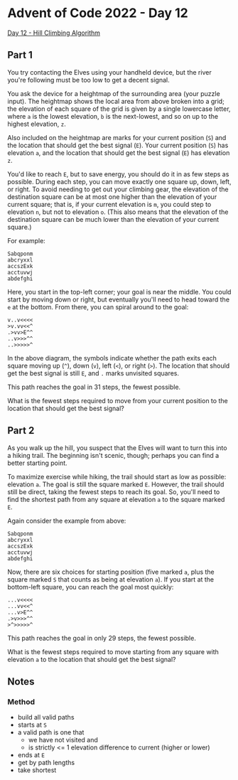# Advent of Code 2022 - Day 12

[Day 12 - Hill Climbing Algorithm](https://adventofcode.com/2022/day/12)

## Part 1

You try contacting the Elves using your handheld device, but the river you're
following must be too low to get a decent signal.

You ask the device for a heightmap of the surrounding area (your puzzle input).
The heightmap shows the local area from above broken into a grid; the elevation
of each square of the grid is given by a single lowercase letter, where `a` is
the lowest elevation, `b` is the next-lowest, and so on up to the highest
elevation, `z`.

Also included on the heightmap are marks for your current position (`S`) and the
location that should get the best signal (`E`). Your current position (`S`) has
elevation `a`, and the location that should get the best signal (`E`) has
elevation `z`.

You'd like to reach `E`, but to save energy, you should do it in as few steps as
possible. During each step, you can move exactly one square up, down, left, or
right. To avoid needing to get out your climbing gear, the elevation of the
destination square can be at most one higher than the elevation of your current
square; that is, if your current elevation is `m`, you could step to elevation
`n`, but not to elevation `o`. (This also means that the elevation of the
destination square can be much lower than the elevation of your current square.)

For example:

```text
Sabqponm
abcryxxl
accszExk
acctuvwj
abdefghi
```

Here, you start in the top-left corner; your goal is near the middle. You could
start by moving down or right, but eventually you'll need to head toward the `e`
at the bottom. From there, you can spiral around to the goal:

```text
v..v<<<<
>v.vv<<^
.>vv>E^^
..v>>>^^
..>>>>>^
```

In the above diagram, the symbols indicate whether the path exits each square
moving up (`^`), down (`v`), left (`<`), or right (`>`). The location that
should get the best signal is still `E`, and `.` marks unvisited squares.

This path reaches the goal in 31 steps, the fewest possible.

What is the fewest steps required to move from your current position to the
location that should get the best signal?

## Part 2

As you walk up the hill, you suspect that the Elves will want to turn this into
a hiking trail. The beginning isn't scenic, though; perhaps you can find a
better starting point.

To maximize exercise while hiking, the trail should start as low as possible:
elevation `a`. The goal is still the square marked `E`. However, the trail
should still be direct, taking the fewest steps to reach its goal. So, you'll
need to find the shortest path from any square at elevation `a` to the square
marked `E`.

Again consider the example from above:

```text
Sabqponm
abcryxxl
accszExk
acctuvwj
abdefghi
```

Now, there are six choices for starting position (five marked `a`, plus the
square marked `S` that counts as being at elevation `a`). If you start at the
bottom-left square, you can reach the goal most quickly:

```text
...v<<<<
...vv<<^
...v>E^^
.>v>>>^^
>^>>>>>^
```

This path reaches the goal in only 29 steps, the fewest possible.

What is the fewest steps required to move starting from any square with
elevation `a` to the location that should get the best signal?

## Notes

### Method

- build all valid paths
- starts at `S`
- a valid path is one that
  - we have not visited and 
  - is strictly <= 1 elevation difference to current (higher or lower)
- ends at `E`
- get by path lengths
- take shortest
